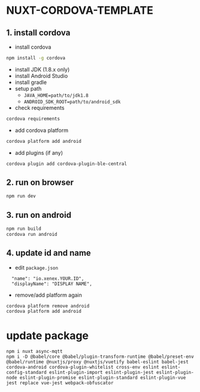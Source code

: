 # NUXT-CORDOVA-TEMPLATE

## 1. install cordova
- install cordova
```sh
npm install -g cordova
```
- install JDK (1.8.x only)
- install Android Studio
- install gradle
- setup path
  - `JAVA_HOME=path/to/jdk1.8`
  - `ANDROID_SDK_ROOT=path/to/android_sdk`
- check requirements
```sh
cordova requirements
```
- add cordova platform
```sh
cordova platform add android
```
- add plugins (if any)
```sh
cordova plugin add cordova-plugin-ble-central
```

## 2. run on browser
```sh
npm run dev
```
## 3. run on android
```sh
npm run build
cordova run android
```

## 4. update id and name
- edit `package.json`
```
  "name": "io.xenex.YOUR.ID",
  "displayName": "DISPLAY NAME",
```
- remove/add platform again
```sh
cordova platform remove android
cordova platform add android
```

# update package
```
npm i nuxt async-mqtt
npm i -D @babel/core @babel/plugin-transform-runtime @babel/preset-env @babel/runtime @nuxtjs/proxy @nuxtjs/vuetify babel-eslint babel-jest cordova-android cordova-plugin-whitelist cross-env eslint eslint-config-standard eslint-plugin-import eslint-plugin-jest eslint-plugin-node eslint-plugin-promise eslint-plugin-standard eslint-plugin-vue jest replace vue-jest webpack-obfuscator
```
